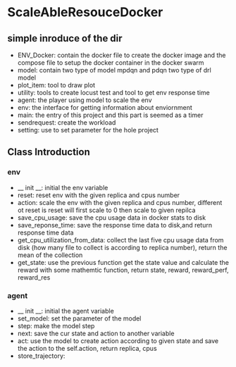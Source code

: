 # ScaleAbleResouceDocker
## simple inroduce of the dir
* ENV_Docker: contain the docker file to create the docker image and the
compose file to setup the docker container in the docker swarm
* model: contain two type of model mpdqn and pdqn two type of drl model
* plot_item: tool to draw plot
* utility: tools to create locust test and tool to get env response time
* agent: the player using model to scale the env
* env: the interface for getting information about enviornment
* main: the entry of this project and this part is seemed as a timer
* sendrequest: create the workload
* setting: use to set parameter for the hole project
## Class Introduction
### env
* __ init __: initial the env variable
* reset: reset env with the given replica and cpus number
* action: scale the env with the given replica and cpus number, different ot reset is reset will first scale to 0 then scale to given repilca
* save_cpu_usage: save the cpu usage data in docker stats to disk   
* save_reponse_time: save the response time data to disk,and return response time data
* get_cpu_utilization_from_data: collect the last five cpu usage data from disk (how many file to collect is according to replica number), return the mean of the collection
* get_state: use the previous function get the state value and calculate the reward with some mathemtic function, return state, reward, reward_perf, reward_res  
### agent
* __ init __: initial the agent variable
* set_model: set the parameter of the model
* step: make the model step
* next: save the cur state and action to another variable 
* act: use the model to create action according to given state and save the action to the self.action, return replica, cpus
* store_trajectory: 